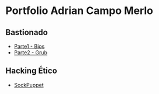 # Portfolio Adrian Campo Merlo

## Bastionado
* [Parte1 - Bios](https://adriancampomerlo.github.io/Parte1-BIOS/)
* [Parte2 - Grub](https://adriancampomerlo.github.io/Parte2-GRUB/)

## Hacking Ético

* [SockPuppet](https://adriancampomerlo.github.io/SockPuppet/)

